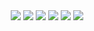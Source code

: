 <div align="center">
   <a href="https://go.dev/"><img src = https://img.shields.io/badge/GO-v1.17.6-blue></a>
   <a href= "https://aws.amazon.com/id/rds/?p=ft&c=db&z=3"><img src = https://img.shields.io/badge/AWS_RDS-MySQL-orange></a>
   <a href= "https://us-east-1.console.aws.amazon.com/ec2/v2/home?region=us-east-1#Instances:"><img src = https://img.shields.io/badge/AWS-EC2-orange></a>
   <a href="https://echo.labstack.com/"><img src = https://img.shields.io/badge/Echo-v4.7.0-blue></a>
   <a href="https://aws.amazon.com/id/s3/?did=ft_card&trk=ft_card"><img src = https://img.shields.io/badge/AWS-S3%20Bucket-green></a>
   <a href="https://hub.docker.com/"><img src = https://img.shields.io/badge/Deploy-%20Docker-blue></a>
</div>
